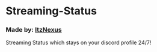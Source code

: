 # Streaming-Status

### Made by: [ItzNexus](https://youtube.com/AnonymousPlaysGR)
Streaming Status which stays on your discord profile 24/7! 
